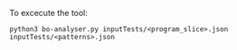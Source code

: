 To excecute the tool:

    python3 bo-analyser.py inputTests/<program_slice>.json inputTests/<patterns>.json